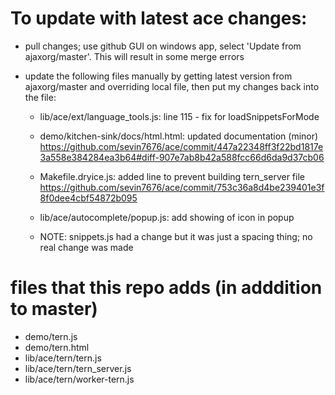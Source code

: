 # To update with latest ace changes:

* pull changes; use github GUI on windows app, select 'Update from ajaxorg/master'. This will result in some merge errors

* update the following files manually by getting latest version from ajaxorg/master and overriding local file, then put my changes back into the file:

   * lib/ace/ext/language_tools.js: line 115 - fix for loadSnippetsForMode

   * demo/kitchen-sink/docs/html.html: updated documentation (minor) https://github.com/sevin7676/ace/commit/447a22348ff3f22bd1817e3a558e384284ea3b64#diff-907e7ab8b42a588fcc66d6da9d37cb06

   * Makefile.dryice.js: added line to prevent building tern_server file https://github.com/sevin7676/ace/commit/753c36a8d4be239401e3f8f0dee4cbf54872b095

   * lib/ace/autocomplete/popup.js: add showing of icon in popup

   * NOTE: snippets.js had a change but it was just a spacing thing; no real change was made

# files that this repo adds (in adddition to master)

* demo/tern.js
* demo/tern.html
* lib/ace/tern/tern.js
* lib/ace/tern/tern_server.js
* lib/ace/tern/worker-tern.js

